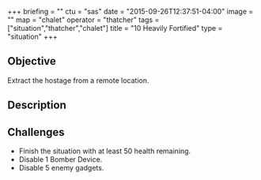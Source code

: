 +++
briefing = ""
ctu = "sas"
date = "2015-09-26T12:37:51-04:00"
image = ""
map = "chalet"
operator = "thatcher"
tags = ["situation","thatcher","chalet"]
title = "10 Heavily Fortified"
type = "situation"
+++

## Objective

Extract the hostage from a remote location.

## Description


## Challenges

* Finish the situation with at least 50 health remaining.
* Disable 1 Bomber Device.
* Disable 5 enemy gadgets.
